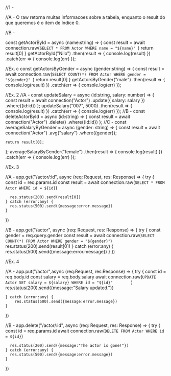 //1 - 

//A - O raw retorna muitas informacoes sobre a tabela, enquanto o result do que queremos é o item de índice 0.

//B -

const getActorById = async (name:string) => {
    const result = await connection.raw(`
        SELECT * FROM Actor
        WHERE name = "${name}" 
    `)
    return result[0]
}
getActorById("Nilo")
	.then(result => {
		console.log(result)
	})
	.catch(err => {
		console.log(err)
	}); 
    
//Ex. c
const getActorsByGender = async (gender:string) => {
    const result = await connection.raw(`
        SELECT COUNT(*) FROM Actor
        WHERE gender = "${gender}" 
    `)
    return result[0]
}
getActorsByGender("male")
	.then(result => {
		console.log(result)
	})
	.catch(err => {
		console.log(err)
	});
    
//Ex. 2
//A - 
const updateSalary = async (id:string, salary: number) => {
    const result = await connection("Actor")
    .update({
        salary: salary
    })
    .where({id:id})
};
updateSalary("007", 5000)
	.then(result => {
		console.log(result)
	})
	.catch(err => {
		console.log(err)
	});
//B - 
const deleteActorById = async (id:string) => {
    const result = await connection("Actor")
    .delete()
    .where({id:id})
};
//C - 
const averageSalaryByGender = async (gender: string) => {
    const result = await connection("Actor")
      .avg("salary")
      .where({gender});
  
    return result[0];
  };
  averageSalaryByGender("female")
	.then(result => {
		console.log(result)
	})
	.catch(err => {
		console.log(err)
	});


//Ex. 3

//A - 
app.get("/actor/:id", async (req: Request, res: Response) => {
    try {
      const id = req.params.id
      const result = await connection.raw(`
        SELECT * FROM Actor
        WHERE id = ${id}
    `)
  
      res.status(200).send(result[0])
    } catch (error:any) {
      res.status(500).send({message:error.message})
    }
})

//B - 
app.get("/actor", async (req: Request, res: Response) => {
    try {
      const gender = req.query.gender
      const result = await connection.raw(`
        SELECT COUNT(*) FROM Actor
        WHERE gender = "${gender}"
    `)
        res.status(200).send(result[0])
    } catch (error:any) {
      res.status(500).send({message:error.message})
    }
})


//Ex. 4

//A - 
app.put("/actor",async (req:Request, res:Response) => {
    try {
        const id = req.body.id
        const salary = req.body.salary
        await connection.raw(`
            UPDATE Actor SET salary = ${salary}
            WHERE id = "${id}"        
        `)
        res.status(200).send({message:"Salary updated."})
        
    } catch (error:any) {
        res.status(500).send({message:error.message})
    }
    
})

//B - 
app.delete("/actor/:id", async (req: Request, res: Response) => {
    try {
      const id = req.params.id
      await connection.raw(`
        DELETE FROM Actor
        WHERE id = ${id}
    `)
  
      res.status(200).send({message:"The actor is gone!"})
    } catch (error:any) {
      res.status(500).send({message:error.message})
    }
})